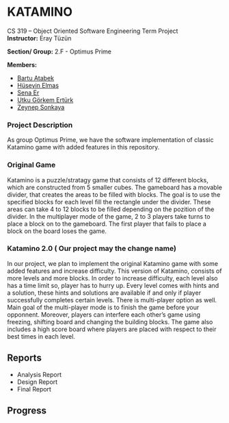 # KATAMINO

CS 319 – Object Oriented Software Engineering Term Project  
**Instructor:**  Eray Tüzün

**Section/ Group:** 2.F - Optimus Prime

**Members:**
-   [Bartu Atabek](https://github.com/bartuatabek)
-   [Hüseyin Elmas](https://github.com/HuseyinOrkun)
-   [Sena Er](https://github.com/valkyrie7)  
-   [Utku Görkem Ertürk](https://github.com/utgoer)
-   [Zeynep Sonkaya](https://github.com/zeynnnnn)

### Project Description
As group Optimus Prime, we have the software implementation of classic Katamino game with added features in this repository. 

### Original Game
Katamino is a puzzle/stratagy game that consists of 12 different blocks, which are constructed from 5 smaller cubes. The gameboard has a movable divider, that creates the areas to be filled with blocks. The goal is to use the specified blocks for each level fill the rectangle under the divider. These areas can take 4 to 12 blocks to be filled depending on the pozition of the divider.
In the multiplayer mode of the game, 2 to 3 players take turns to place a block on to the gameboard. The first player that fails to place a block on the board loses the game.
 
 ### Katamino 2.0 ( Our project may the change name)
 In our project, we plan to implement the original Katamino game with some added features and increase difficulty. This version of Katamino, consists of more levels and more blocks. In order to increase difficulty, each level also has a time limit so, player has to hurry up. Every level comes with hints and a solution, these hints and solutions are available if and only if player successfully completes certain levels. There is multi-player option as well. Main goal of the multi-player mode is to finish the game before your opponnent. Moreover, players can interfere each other’s game using freezing, shifting board and changing the building blocks. The game also includes a high score board where players are placed with respect to their best times in each level.

## Reports
 - Analysis Report
 - Design Report
 - Final Report

## Progress

